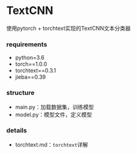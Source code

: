 # TextCNN

使用pytorch + torchtext实现的TextCNN文本分类器



### requirements

- python=3.6
- torch==1.0.0
- torchtext==0.3.1
- jieba==0.39



### structure

- main.py：加载数据集，训练模型
- model.py：模型文件，定义模型



### details

- torchtext.md：`torchtext`详解



